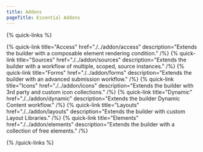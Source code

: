 ```yaml
---
title: Addons
pageTitle: Essential Addons
---
```


{% quick-links %}

{% quick-link title="Access" href="./../addon/access" description="Extends the builder with a composable element rendering condition." /%}
{% quick-link title="Sources" href="./../addon/sources" description="Extends the builder with a workflow of multiple, scoped, source instances." /%}
{% quick-link title="Forms" href="./../addon/forms" description="Extends the builder with an advanced submission workflow." /%}
{% quick-link title="Icons" href="./../addon/icons" description="Extends the builder with 3rd party and custom icon collections." /%}
{% quick-link title="Dynamic" href="./../addon/dynamic" description="Extends the builder Dynamic Content workflow." /%}
{% quick-link title="Layouts" href="./../addon/layouts" description="Extends the builder with custom Layout Libraries." /%}
{% quick-link title="Elements" href="./../addon/elements" description="Extends the builder with a collection of free elements." /%}

{% /quick-links %}
